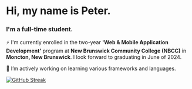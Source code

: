 <h1 align="left">Hi, my name is Peter.</h1>
<h3 align="left">I'm a full-time student.</h3>

⚡ I'm currently enrolled in the two-year **'Web & Mobile Application Development'** program at **New Brunswick Community College (NBCC)** in **Moncton, New Brunswick**. I look forward to graduating in June of 2024.

🌱 I’m actively working on learning various frameworks and languages.

<p align="left">
</p>

[![GitHub Streak](https://streak-stats.demolab.com?user=pbwhynot&theme=blood-dark)](https://git.io/streak-stats)








